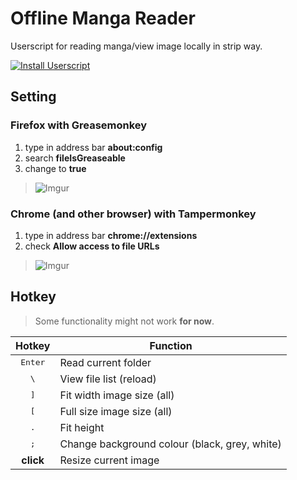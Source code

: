 # Offline Manga Reader
Userscript for reading manga/view image locally in strip way.

[![Install Userscript](https://img.shields.io/github/release/zackad/offmar.svg?style=for-the-badge&label=Install%20Userscript)](https://github.com/zackad/offmar/releases/latest/download/Offline_Manga_Reader.user.js)

## Setting

### Firefox with Greasemonkey

1. type in address bar **about:config**
2. search **fileIsGreaseable**
2. change to **true**

> ![Imgur](https://i.imgur.com/kqtd3i3.png)

### Chrome (and other browser) with Tampermonkey

1. type in address bar **chrome://extensions**
2. check **Allow access to file URLs**

> ![Imgur](https://i.imgur.com/JPrszBT.png)

## Hotkey

> Some functionality might not work **for now**.

|Hotkey|Function|
|:---:|---|
<kbd>Enter</kbd> | Read current folder
<kbd>\\</kbd> | View file list (reload)
<kbd>]</kbd> | Fit width image size (all)
<kbd>[</kbd> | Full size image size (all)
<kbd>.</kbd> | Fit height
<kbd>;</kbd> | Change background colour (black, grey, white)
**click** | Resize current image
